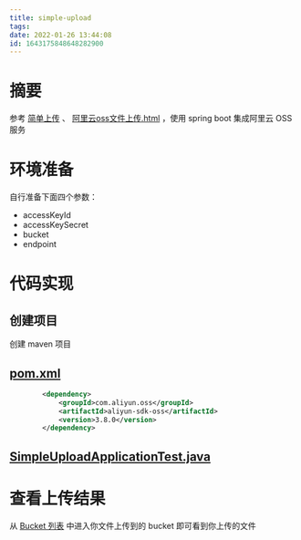 ```yaml
---
title: simple-upload
tags: 
date: 2022-01-26 13:44:08
id: 1643175848648282900
---
```

# 摘要

参考 [简单上传](https://help.aliyun.com/document_detail/84781.html) 、 [阿里云oss文件上传.html](assets\references\阿里云oss文件上传.html) ，使用 spring boot 集成阿里云 OSS 服务

# 环境准备

自行准备下面四个参数：

- accessKeyId
- accessKeySecret
- bucket
- endpoint

# 代码实现

## 创建项目

创建 maven 项目

##  [pom.xml](pom.xml) 

```xml
        <dependency>
            <groupId>com.aliyun.oss</groupId>
            <artifactId>aliyun-sdk-oss</artifactId>
            <version>3.8.0</version>
        </dependency>
```

##   [SimpleUploadApplicationTest.java](src\main\java\SimpleUploadApplicationTest.java) 

# 查看上传结果

从 [Bucket 列表](https://oss.console.aliyun.com/bucket) 中进入你文件上传到的 bucket 即可看到你上传的文件









